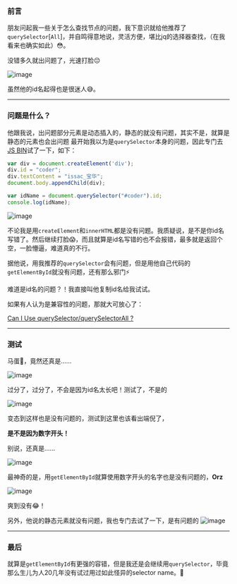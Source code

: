 ### 前言

朋友问起我一些关于怎么查找节点的问题，我下意识就给他推荐了`querySelector`[`All`]，并自鸣得意地说，灵活方便，堪比jq的选择器查找，（在我看来也确实如此）:flushed:。

没错多久就出问题了，光速打脸:pensive:

![image](https://user-images.githubusercontent.com/25907273/34355060-9dcfbb18-ea6d-11e7-816b-e135c0960dbd.png)

虽然他的id名起得也是很迷人:sweat_smile:。

----



### 问题是什么？

他跟我说，出问题部分元素是动态插入的，静态的就没有问题，其实不是，就算是静态的元素也会出问题
最开始我以为是`querySelector`本身的问题，因此专门去[JS BIN](http://jsbin.com/)试了一下，如下：

```javascript
var div = document.createElement('div');
div.id = "coder";
div.textContent = "issac_宝华";
document.body.appendChild(div);

var idName = document.querySelector("#coder").id;
console.log(idName);
```

![image](https://user-images.githubusercontent.com/25907273/34354894-7e364d68-ea6c-11e7-9922-74f7565b4b14.png)

不论我是用`createElement`和`innerHTML`都是没有问题。我质疑说，是不是你id名写错了。然后继续打脸:scream:，而且就算是id名写错的也不会报错，最多就是返回个空，一脸懵逼，难道真的不行。



据他说，用我推荐的`querySelector`会有问题，但是用他自己代码的`getElementById`就没有问题，还有那么邪门:zap:

难道是id名的问题？！我直接叫他复制id名给我试试。



如果有人认为是兼容性的问题，那就大可放心了：

[Can I Use querySelector/querySelectorAll ?](https://caniuse.com/#search=querySelector)

----



### 测试

马蛋:new_moon_with_face:，竟然还真是……

![image](https://user-images.githubusercontent.com/25907273/34355152-42f63bd0-ea6e-11e7-90a4-56a72a15c4c9.png)

过分了，过分了，不会是因为id名太长吧！测试了，不是的

![image](https://user-images.githubusercontent.com/25907273/34355199-81141c70-ea6e-11e7-9ded-7f4bf7a7bc67.png)

变态到这样也是没有问题的，测试到这里也该看出端倪了，

**是不是因为数字开头！**

别说，还真是……

![image](https://user-images.githubusercontent.com/25907273/34355237-c8d97f00-ea6e-11e7-8aec-8c9d5e24e97a.png)

最神奇的是，用`getElementById`就算使用数字开头的名字也是没有问题的，**Orz**

![image](https://user-images.githubusercontent.com/25907273/34355328-60d98796-ea6f-11e7-92d5-5303439b52d8.png)

爽到没有:joy:！


另外，他说的静态元素就没有问题，我也专门去试了一下，是有问题的
![image](https://user-images.githubusercontent.com/25907273/34355526-f04df1e0-ea70-11e7-95f0-ce9628ce690a.png)

----



### 最后

就算是`getElementById`有更强的容错，但是我还是会继续用`querySelector`，毕竟那么生儿为人20几年没有试过用过如此怪异的selector name。:eyes:
